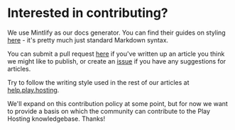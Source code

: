 # Interested in contributing?

We use Mintlify as our docs generator. You can find their guides on styling [here](https://mintlify.com/docs/page) - it's pretty much just standard Markdown syntax.

You can submit a pull request [here](https://github.com/LilypadGG/pterodactyl/pulls) if you've written up an article you think we might like to publish, or create an [issue](https://github.com/LilypadGG/pterodactyl/issues) if you have any suggestions for articles.

Try to follow the writing style used in the rest of our articles at [help.play.hosting](https://help.play.hosting).

We'll expand on this contribution policy at some point, but for now we want to provide a basis on which the community can contribute to the Play Hosting knowledgebase. Thanks!
